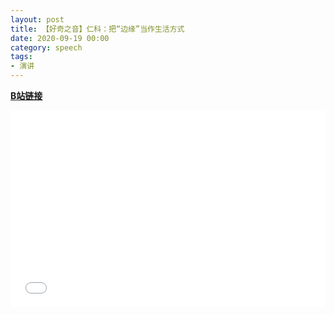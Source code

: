 ```yaml
---
layout: post
title: 【好奇之音】仁科：把“边缘”当作生活方式 
date: 2020-09-19 00:00
category: speech
tags:
- 演讲
---
```

[**B站链接**](https://www.bilibili.com/video/BV1JK411P7j6/)

<iframe src="//player.bilibili.com/player.html?aid=499663272&bvid=BV1JK411P7j6&cid=236904870&page=1" width="100%" height="315" scrolling="no" border="0" frameborder="no" framespacing="0" allowfullscreen="true"> </iframe>
